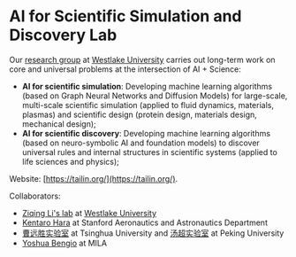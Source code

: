 # AI for Scientific Simulation and Discovery Lab

Our [research group](https://en.westlake.edu.cn/faculty/tailin-wu.html) at [Westlake University](https://en.westlake.edu.cn/) carries out long-term work on core and universal problems at the intersection of AI + Science:
- **AI for scientific simulation**: Developing machine learning algorithms (based on Graph Neural Networks and Diffusion Models) for large-scale, multi-scale scientific simulation (applied to fluid dynamics, materials, plasmas) and scientific design (protein design, materials design, mechanical design);
- **AI for scientific discovery**: Developing machine learning algorithms (based on neuro-symbolic AI and foundation models) to discover universal rules and internal structures in scientific systems (applied to life sciences and physics); 

Website: [https://tailin.org/](https://tailin.org/).

Collaborators:
- [Ziqing Li's lab](https://www.westlake.edu.cn/ffaculty/stan-zq-li.html) at [Westlake University](https://en.westlake.edu.cn/)
- [Kentaro Hara](https://engineering.stanford.edu/people/ken-hara) at Stanford Aeronautics and Astronautics Department
- [曹远胜实验室](https://www.phys.tsinghua.edu.cn/phyen/info/1062/1716.htm) at Tsinghua University and [汤超实验室](https://faculty.pku.edu.cn/tangchao/zh_CN/index.htm) at Peking University
- [Yoshua Bengio](https://mila.quebec/en/person/bengio-yoshua/) at MILA
